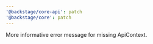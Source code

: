 ```yaml
---
'@backstage/core-api': patch
'@backstage/core': patch
---
```


More informative error message for missing ApiContext.
